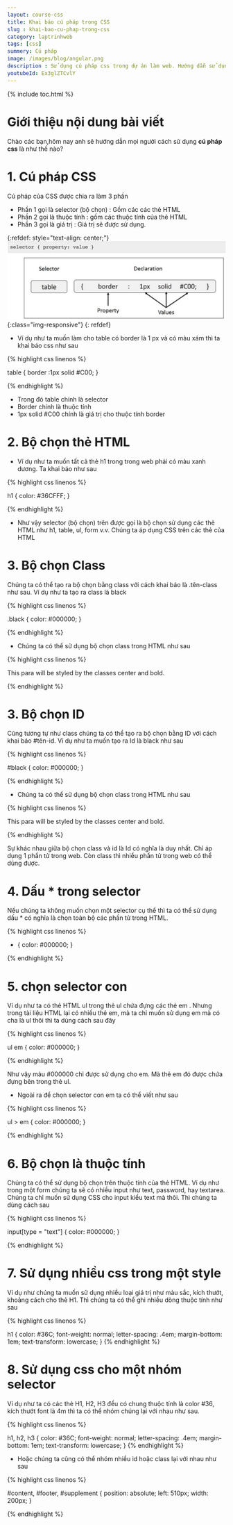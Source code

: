 ```yaml
---
layout: course-css
title: Khai báo cú pháp trong CSS  
slug : khai-bao-cu-phap-trong-css
category: laptrinhweb
tags: [css]
summery: Cú pháp   
image: /images/blog/angular.png
description : Sử dụng cú pháp css trong dự án làm web. Hướng dẫn sử dụng cú pháp css vào dự án web. 
youtubeId: Ex3glZTCvlY
---
```


{% include toc.html %}

# **Giới thiệu nội dung bài viết**

Chào các bạn,hôm nay anh sẽ hướng dẫn mọi người cách sử dụng <b>cú pháp css</b> là như thế nào?

# **1. Cú pháp CSS**

Cú pháp của CSS được chia ra làm 3 phần

- Phần 1 gọi là selector (bộ chọn) : Gồm các các thẻ HTML 
- Phần 2 gọi là thuộc tính : gồm các thuộc tính của thẻ HTML
- Phần 3 gọi là giá trị    : Giá trị sẽ được sử dụng.

{:refdef: style="text-align: center;"}
![syntax1](/images/post/css/syntax1.png){:class="img-responsive"}
{: refdef}

- Ví dụ như ta muốn làm cho table có border là 1 px và có màu xám thì ta khai báo css như sau

{% highlight css linenos %}

   table { border :1px solid #C00; }

{% endhighlight %}

+ Trong đó table chính là selector
+ Border chính là thuộc tính
+ 1px solid #C00 chính là giá trị cho thuộc tính border

# **2. Bộ chọn thẻ HTML**

- Ví dụ như ta muốn tất cả thẻ h1 trong trong web phải có màu xanh dương. Ta khai báo như sau

{% highlight css linenos %}

h1 {
   color: #36CFFF; 
}

{% endhighlight %}

- Như vậy selector (bộ chọn) trên được gọi là bộ chọn sử dụng các thẻ HTML  như h1, table, ul, form v.v. Chúng ta áp dụng CSS trên các thẻ của HTML

# **3. Bộ chọn Class**

Chúng ta có thể tạo ra bộ chọn bằng class với cách khai báo là .tên-class như sau. Ví dụ như ta tạo ra class là black

{% highlight css linenos %}

.black {
   color: #000000; 
}

{% endhighlight %}

- Chúng ta có thể sử dụng bộ chọn class trong HTML như sau

{% highlight css linenos %}

<p class = "black">
   This para will be styled by the classes center and bold.
</p>

{% endhighlight %}

# **3. Bộ chọn ID**

Cũng tương tự như class chúng ta có thể tạo ra bộ chọn bằng ID với cách khai báo #tên-id. Ví dụ như ta muốn tạo ra Id là black như sau

{% highlight css linenos %}

#black {
   color: #000000; 
}

{% endhighlight %}

- Chúng ta có thể sử dụng bộ chọn class trong HTML như sau

{% highlight css linenos %}

<p id = "black">
   This para will be styled by the classes center and bold.
</p>
{% endhighlight %}

Sự khác nhau giữa bộ chọn class và id là Id có nghĩa là duy nhất. Chỉ áp dụng 1 phần tử trong web. Còn class thì nhiều phần tử trong web có thể dùng được.

# **4. Dấu * trong selector**

Nếu chúng ta không muốn chọn một selector cụ thể thì ta có thể sử dụng dấu * có nghĩa là chọn toàn bộ các phần tử trong HTML.

{% highlight css linenos %}

* { 
   color: #000000; 
}

{% endhighlight %}

# **5. chọn selector con**

Ví dụ như ta có thẻ HTML ul trong thẻ ul chứa đựng các thẻ em . Nhưng trong tài liệu HTML lại có nhiều thẻ em, mà ta chỉ muốn sử dụng em mà có cha là ul thôi thì ta dùng cách sau đây

{% highlight css linenos %}

ul em {
   color: #000000; 
} 

{% endhighlight %}

Như vậy màu #000000 chỉ được sử dụng cho em. Mà thẻ em đó được chứa đựng bên trong thẻ ul.

- Ngoài ra để chọn selector con em ta có thể viết như sau

{% highlight css linenos %}

ul > em {
   color: #000000; 
} 

{% endhighlight %}

# **6. Bộ chọn là thuộc tính**

Chúng ta có thể sử dụng bộ chọn trên thuộc tính của thẻ HTML. Ví dụ như trong một form chúng ta sẽ có nhiều input như text, password, hay textarea. Chúng ta chỉ muốn sử dụng CSS cho input kiểu text mà thôi. Thì chúng ta dùng cách sau

{% highlight css linenos %}

input[type = "text"] {
   color: #000000; 
}

{% endhighlight %}

# **7. Sử dụng nhiều css trong một style**

Ví dụ như chúng ta muốn sử dụng nhiều loại giá trị như màu sắc, kích thướt, khoảng cách cho thẻ H1. Thì chúng ta có thể ghi nhiều dòng thuộc tính như sau

{% highlight css linenos %}

h1 {
   color: #36C;
   font-weight: normal;
   letter-spacing: .4em;
   margin-bottom: 1em;
   text-transform: lowercase;
}
{% endhighlight %}

# **8. Sử dụng  css cho một nhóm selector**

Ví dụ như ta có các thẻ H1, H2, H3 đều có chung thuộc tính là color #36, kích thướt font là 4m thì ta có thể nhóm chúng lại với nhau như sau.

{% highlight css linenos %}

h1, h2, h3 {
   color: #36C;
   font-weight: normal;
   letter-spacing: .4em;
   margin-bottom: 1em;
   text-transform: lowercase;
}
{% endhighlight %}

- Hoặc chúng ta cũng có thể nhóm nhiều id hoặc class lại với nhau như sau

{% highlight css linenos %}

#content, #footer, #supplement {
   position: absolute;
   left: 510px;
   width: 200px;
}

{% endhighlight %}






